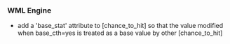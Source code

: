 ### WML Engine
   * add a 'base_stat' attribute to [chance_to_hit] so that the value modified when base_cth=yes is treated as a base value by other [chance_to_hit]

